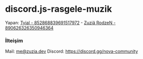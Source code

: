 ﻿# discord.js-rasgele-muzik
Yapan: [Tyial - 852868839691517972](https://discord.com/users/852868839691517972) - [Zuziâ RodzeN - 890626326350946364](https://discord.com/users/890626326350946364)

### İlteişim

Mail: me@zuzia.dev
Discord: https://discord.gg/nova-community
